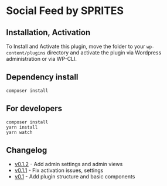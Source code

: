 # Social Feed by SPRITES

## Installation, Activation
To Install and Activate this plugin, move the folder to your `wp-content/plugins` directory and activate the plugin via Wordpress administration or via WP-CLI.

## Dependency install
```
composer install
```

## For developers
```
composer install
yarn install
yarn watch
```

## Changelog
- [v0.1.2](#) - Add admin settings and admin views
- [v0.1.1](#) - Fix activation issues, settings
- [v0.1](#) - Add plugin structure and basic components